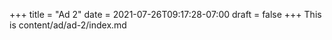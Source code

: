+++
title = "Ad 2"
date = 2021-07-26T09:17:28-07:00
draft = false
+++
This is content/ad/ad-2/index.md
